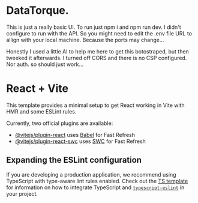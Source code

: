 # DataTorque. 

This is just a really basic UI. To run just npm i and npm run dev. I didn't configure to run with the API. So you might need to edit the .env file URL to allign with your local machine. Because the ports may change...

Honestly I used a little AI to help me here to get this botostraped, but then tweeked it afterwards. I turned off CORS and there is no CSP configured. Nor auth. so should just work... 

# React + Vite

This template provides a minimal setup to get React working in Vite with HMR and some ESLint rules.

Currently, two official plugins are available:

- [@vitejs/plugin-react](https://github.com/vitejs/vite-plugin-react/blob/main/packages/plugin-react) uses [Babel](https://babeljs.io/) for Fast Refresh
- [@vitejs/plugin-react-swc](https://github.com/vitejs/vite-plugin-react/blob/main/packages/plugin-react-swc) uses [SWC](https://swc.rs/) for Fast Refresh

## Expanding the ESLint configuration

If you are developing a production application, we recommend using TypeScript with type-aware lint rules enabled. Check out the [TS template](https://github.com/vitejs/vite/tree/main/packages/create-vite/template-react-ts) for information on how to integrate TypeScript and [`typescript-eslint`](https://typescript-eslint.io) in your project.


